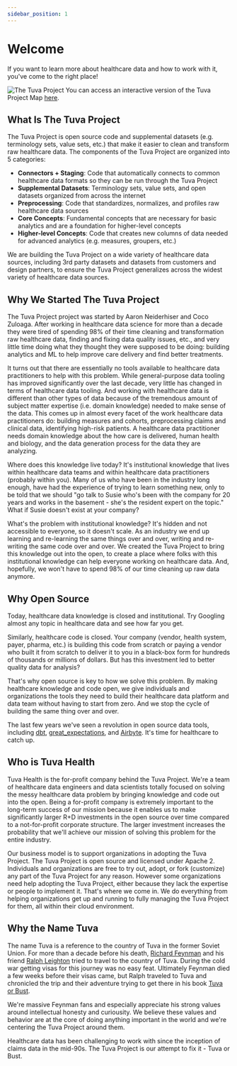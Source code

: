 ```yaml
---
sidebar_position: 1
---
```


# Welcome

If you want to learn more about healthcare data and how to work with it, you've come to the right place!

![The Tuva Project](/img/tuva_project_map.jpg)
You can access an interactive version of the Tuva Project Map [here](https://miro.com/app/board/uXjVPdixcVg=/?share_link_id=665552924995).

## What Is The Tuva Project

The Tuva Project is open source code and supplemental datasets (e.g. terminology sets, value sets, etc.) that make it easier to clean and transform raw healthcare data.  The components of the Tuva Project are organized into 5 categories:

- **Connectors + Staging**: Code that automatically connects to common healthcare data formats so they can be run through the Tuva Project
- **Supplemental Datasets**: Terminology sets, value sets, and open datasets organized from across the internet
- **Preprocessing**: Code that standardizes, normalizes, and profiles raw healthcare data sources
- **Core Concepts**: Fundamental concepts that are necessary for basic analytics and are a foundation for higher-level concepts
- **Higher-level Concepts**: Code that creates new columns of data needed for advanced analytics (e.g. measures, groupers, etc.)

We are building the Tuva Project on a wide variety of healthcare data sources, including 3rd party datasets and datasets from customers and design partners, to ensure the Tuva Project generalizes across the widest variety of healthcare data sources.

## Why We Started The Tuva Project

The Tuva Project project was started by Aaron Neiderhiser and Coco Zuloaga.  After working in healthcare data science for more than a decade they were tired of spending 98% of their time cleaning and transformation raw healthcare data, finding and fixing data quality issues, etc., and very little time doing what they thought they were supposed to be doing: building analytics and ML to help improve care delivery and find better treatments.

It turns out that there are essentially no tools available to healthcare data practitioners to help with this problem.  While general-purpose data tooling has improved significantly over the last decade, very little has changed in terms of healthcare data tooling.  And working with healthcare data is different than other types of data because of the tremendous amount of subject matter expertise (i.e. domain knowledge) needed to make sense of the data.  This comes up in almost every facet of the work healthcare data practitioners do: building measures and cohorts, preprocessing claims and clinical data, identifying high-risk patients.  A healthcare data practitioner needs domain knowledge about the how care is delivered, human health and biology, and the data generation process for the data they are analyzing.  

Where does this knowledge live today?  It's institutional knowledge that lives within healthcare data teams and within healthcare data practitioners (probably within you).  Many of us who have been in the industry long enough, have had the experience of trying to learn something new, only to be told that we should "go talk to Susie who's been with the company for 20 years and works in the basement - she's the resident expert on the topic."  What if Susie doesn't exist at your company?

What's the problem with institutional knowledge?  It's hidden and not accessible to everyone, so it doesn't scale.  As an industry we end up learning and re-learning the same things over and over, writing and re-writing the same code over and over.  We created the Tuva Project to bring this knowledge out into the open, to create a place where folks with this institutional knowledge can help everyone working on healthcare data.  And, hopefully, we won't have to spend 98% of our time cleaning up raw data anymore.

## Why Open Source

Today, healthcare data knowledge is closed and institutional.  Try Googling almost any topic in healthcare data and see how far you get.  

Similarly, healthcare code is closed.  Your company (vendor, health system, payer, pharma, etc.) is building this code from scratch or paying a vendor who built it from scratch to deliver it to you in a black-box form for hundreds of thousands or millions of dollars.  But has this investment led to better quality data for analysis?  

That's why open source is key to how we solve this problem.  By making healthcare knowledge and code open, we give individuals and organizations the tools they need to build their healthcare data platform and data team without having to start from zero.  And we stop the cycle of building the same thing over and over.

The last few years we've seen a revolution in open source data tools, including [dbt](https://www.getdbt.com/), [great_expectations](https://greatexpectations.io/), and [Airbyte](https://airbyte.com/).  It's time for healthcare to catch up.

## Who is Tuva Health

Tuva Health is the for-profit company behind the Tuva Project.  We're a team of healthcare data engineers and data scientists totally focused on solving the messy healthcare data problem by bringing knowledge and code out into the open.  Being a for-profit company is extremely important to the long-term success of our mission because it enables us to make significantly larger R+D investments in the open source over time compared to a not-for-profit corporate structure.  The larger investment increases the probability that we'll achieve our mission of solving this problem for the entire industry.

Our business model is to support organizations in adopting the Tuva Project.  The Tuva Project is open source and licensed under Apache 2.  Individuals and organizations are free to try out, adopt, or fork (customize) any part of the Tuva Project for any reason.  However some organizations need help adopting the Tuva Project, either because they lack the expertise or people to implement it.  That's where we come in.  We do everything from helping organizations get up and running to fully managing the Tuva Project for them, all within their cloud environment.

## Why the Name Tuva

The name Tuva is a reference to the country of Tuva in the former Soviet Union.  For more than a decade before his death, [Richard Feynman](https://en.wikipedia.org/wiki/Richard_Feynman) and his friend [Ralph Leighton](https://en.wikipedia.org/wiki/Ralph_Leighton) tried to travel to the country of Tuva.  During the cold war getting visas for this journey was no easy feat.  Ultimately Feynman died a few weeks before their visas came, but Ralph traveled to Tuva and chronicled the trip and their adventure trying to get there in his book [Tuva or Bust](https://www.amazon.com/Tuva-Bust-Richard-Feynmans-Journey/dp/0393320693).

We're massive Feynman fans and especially appreciate his strong values around intellectual honesty and curiousity.  We believe these values and behavior are at the core of doing anything important in the world and we're centering the Tuva Project around them.  

Healthcare data has been challenging to work with since the inception of claims data in the mid-90s.  The Tuva Project is our attempt to fix it - Tuva or Bust.